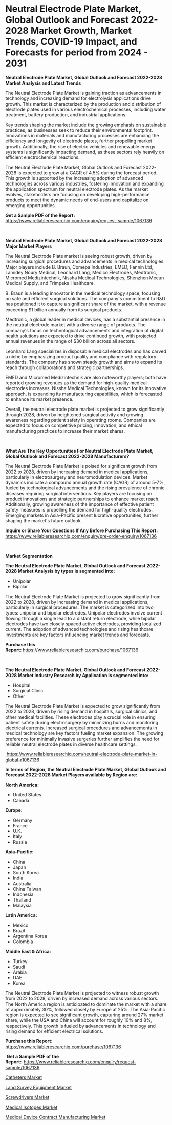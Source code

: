 <p><h1>Neutral Electrode Plate Market, Global Outlook and Forecast 2022-2028 Market Growth, Market Trends, COVID-19 Impact, and Forecasts for period from 2024 - 2031</h1></p><p><strong>Neutral Electrode Plate Market, Global Outlook and Forecast 2022-2028 Market Analysis and Latest Trends</strong></p>
<p><p>The Neutral Electrode Plate Market is gaining traction as advancements in technology and increasing demand for electrolysis applications drive growth. This market is characterized by the production and distribution of electrode plates used in various electrochemical processes, including water treatment, battery production, and industrial applications. </p><p>Key trends shaping the market include the growing emphasis on sustainable practices, as businesses seek to reduce their environmental footprint. Innovations in materials and manufacturing processes are enhancing the efficiency and longevity of electrode plates, further propelling market growth. Additionally, the rise of electric vehicles and renewable energy systems is significantly impacting demand, as these sectors rely heavily on efficient electrochemical reactions.</p><p>The Neutral Electrode Plate Market, Global Outlook and Forecast 2022-2028 is expected to grow at a CAGR of 4.5% during the forecast period. This growth is supported by the increasing adoption of advanced technologies across various industries, fostering innovation and expanding the application spectrum for neutral electrode plates. As the market evolves, stakeholders are focusing on developing high-performance products to meet the dynamic needs of end-users and capitalize on emerging opportunities.</p></p>
<p><strong>Get a Sample PDF of the Report:&nbsp;</strong> <a href="https://www.reliableresearchiq.com/enquiry/request-sample/1067136">https://www.reliableresearchiq.com/enquiry/request-sample/1067136</a></p>
<p>&nbsp;</p>
<p><strong>Neutral Electrode Plate Market, Global Outlook and Forecast 2022-2028 Major Market Players</strong></p>
<p><p>The Neutral Electrode Plate market is seeing robust growth, driven by increasing surgical procedures and advancements in medical technologies. Major players include B. Braun, Comepa Industries, EMED, Fannin Ltd, Lamidey Noury Medical, Leonhard Lang, Medico Electrodes, Medtronic, Micromed Medizintechnik, Nissha Medical Technologies, Shenzhen Mecun Medical Supply, and Trimpeks Healthcare.</p><p>B. Braun is a leading innovator in the medical technology space, focusing on safe and efficient surgical solutions. The company's commitment to R&D has positioned it to capture a significant share of the market, with a revenue exceeding $1 billion annually from its surgical products.</p><p>Medtronic, a global leader in medical devices, has a substantial presence in the neutral electrode market with a diverse range of products. The company's focus on technological advancements and integration of digital health solutions are expected to drive continued growth, with projected annual revenues in the range of $30 billion across all sectors. </p><p>Leonhard Lang specializes in disposable medical electrodes and has carved a niche by emphasizing product quality and compliance with regulatory standards. The company has shown steady growth and aims to expand its reach through collaborations and strategic partnerships.</p><p>EMED and Micromed Medizintechnik are also noteworthy players; both have reported growing revenues as the demand for high-quality medical electrodes increases. Nissha Medical Technologies, known for its innovative approach, is expanding its manufacturing capabilities, which is forecasted to enhance its market presence.</p><p>Overall, the neutral electrode plate market is projected to grow significantly through 2028, driven by heightened surgical activity and growing awareness regarding patient safety in operating rooms. Companies are expected to focus on competitive pricing, innovation, and ethical manufacturing practices to increase their market shares.</p></p>
<p>&nbsp;</p>
<p><strong>What Are The Key Opportunities For Neutral Electrode Plate Market, Global Outlook and Forecast 2022-2028 Manufacturers?</strong></p>
<p><p>The Neutral Electrode Plate Market is poised for significant growth from 2022 to 2028, driven by increasing demand in medical applications, particularly in electrosurgery and neuromodulation devices. Market dynamics indicate a compound annual growth rate (CAGR) of around 5-7%, fueled by technological advancements and the rising prevalence of chronic diseases requiring surgical interventions. Key players are focusing on product innovations and strategic partnerships to enhance market reach. Additionally, growing awareness of the importance of effective patient safety measures is propelling the demand for high-quality electrodes. Emerging markets in Asia-Pacific present lucrative opportunities, further shaping the market's future outlook.</p></p>
<p><strong>Inquire or Share Your Questions If Any Before Purchasing This Report:</strong> <a href="https://www.reliableresearchiq.com/enquiry/pre-order-enquiry/1067136">https://www.reliableresearchiq.com/enquiry/pre-order-enquiry/1067136</a></p>
<p>&nbsp;</p>
<p><strong>Market Segmentation</strong></p>
<p><strong>The Neutral Electrode Plate Market, Global Outlook and Forecast 2022-2028 Market Analysis by types is segmented into:</strong></p>
<p><ul><li>Unipolar</li><li>Bipolar</li></ul></p>
<p><p>The Neutral Electrode Plate Market is projected to grow significantly from 2022 to 2028, driven by increasing demand in medical applications, particularly in surgical procedures. The market is categorized into two types: unipolar and bipolar electrodes. Unipolar electrodes involve current flowing through a single lead to a distant return electrode, while bipolar electrodes have two closely spaced active electrodes, providing localized current. The adoption of advanced technologies and rising healthcare investments are key factors influencing market trends and forecasts.</p></p>
<p><strong>Purchase this Report:&nbsp;</strong><a href="https://www.reliableresearchiq.com/purchase/1067136">https://www.reliableresearchiq.com/purchase/1067136</a></p>
<p>&nbsp;</p>
<p><strong>The Neutral Electrode Plate Market, Global Outlook and Forecast 2022-2028 Market Industry Research by Application is segmented into:</strong></p>
<p><ul><li>Hospital</li><li>Surgical Clinic</li><li>Other</li></ul></p>
<p><p>The Neutral Electrode Plate Market is expected to grow significantly from 2022 to 2028, driven by rising demand in hospitals, surgical clinics, and other medical facilities. These electrodes play a crucial role in ensuring patient safety during electrosurgery by minimizing burns and monitoring electrical currents. Increased surgical procedures and advancements in medical technology are key factors fueling market expansion. The growing preference for minimally invasive surgeries further amplifies the need for reliable neutral electrode plates in diverse healthcare settings.</p></p>
<p><a href="https://www.reliableresearchiq.com/neutral-electrode-plate-market-in-global-r1067136">&nbsp;https://www.reliableresearchiq.com/neutral-electrode-plate-market-in-global-r1067136</a></p>
<p><strong>In terms of Region, the Neutral Electrode Plate Market, Global Outlook and Forecast 2022-2028 Market Players available by Region are:</strong></p>
<p>
    <p> <strong> North America: </strong>
        <ul>
            <li>United States</li>
            <li>Canada</li>
        </ul>
        </p> 
    <p> <strong> Europe: </strong>
        <ul>
            <li>Germany</li>
            <li>France</li>
            <li>U.K.</li>
            <li>Italy</li>
            <li>Russia</li>
        </ul>
        </p> 
    <p> <strong> Asia-Pacific: </strong>
        <ul>
            <li>China</li>
            <li>Japan</li>
            <li>South Korea</li>
            <li>India</li>
            <li>Australia</li>
            <li>China Taiwan</li>
            <li>Indonesia</li>
            <li>Thailand</li>
            <li>Malaysia</li>
        </ul>
        </p> 
    <p> <strong> Latin America: </strong>
        <ul>
            <li>Mexico</li>
            <li>Brazil</li>
            <li>Argentina Korea</li>
            <li>Colombia</li>
        </ul>
        </p> 
    <p> <strong> Middle East & Africa: </strong>
        <ul>
            <li>Turkey</li>
            <li>Saudi</li>
            <li>Arabia</li>
            <li>UAE</li>
            <li>Korea</li>
        </ul>
    </p>
    </p>
<p><p>The Neutral Electrode Plate Market is projected to witness robust growth from 2022 to 2028, driven by increased demand across various sectors. The North America region is anticipated to dominate the market with a share of approximately 30%, followed closely by Europe at 25%. The Asia-Pacific region is expected to see significant growth, capturing around 27% market share, while the USA and China will account for roughly 10% and 8%, respectively. This growth is fueled by advancements in technology and rising demand for efficient electrical solutions.</p></p>
<p><strong>Purchase this Report: </strong><a href="https://www.reliableresearchiq.com/purchase/1067136">https://www.reliableresearchiq.com/purchase/1067136</a></p>
<p>&nbsp;<strong>Get a Sample PDF of the Report:&nbsp;&nbsp;</strong><a href="https://www.reliableresearchiq.com/enquiry/request-sample/1067136">https://www.reliableresearchiq.com/enquiry/request-sample/1067136</a></p>
<p><strong></strong></p>
<p><p><a href="https://www.linkedin.com/pulse/global-catheters-market-analysis-key-trends-future-projections-k07vc?trackingId=TMTN0mJXSgmLq%2FHxfRAySw%3D%3D">Catheters Market</a></p><p><a href="https://www.linkedin.com/pulse/global-land-survey-equipment-market-status-2024-2031-forecast-3xwae?trackingId=8w2ORSOfSlGrkxZ3E26hzQ%3D%3D">Land Survey Equipment Market</a></p><p><a href="https://www.linkedin.com/pulse/deep-dive-screwdrivers-market-itstrends-segmentation-competitive-atooe?trackingId=rkExWkD7TCKV4Kaqz1WySA%3D%3D">Screwdrivers Market</a></p><p><a href="https://www.linkedin.com/pulse/future-trends-global-medical-isotopes-market-insights-analysis-h3w7e?trackingId=PfHYl1qIQgSiXBE%2ByzQ8qw%3D%3D">Medical Isotopes Market</a></p><p><a href="https://www.linkedin.com/pulse/medical-device-contract-manufacturing-market-trends-detailed-plzue?trackingId=Fw0JFSBiQuK2juJghSDERA%3D%3D">Medical Device Contract Manufacturing Market</a></p></p>